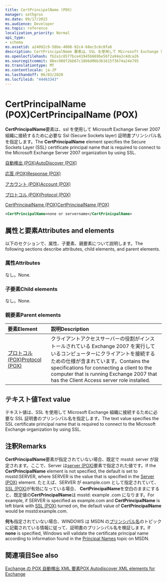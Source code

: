 ```yaml
---
title: CertPrincipalName (POX)
manager: sethgros
ms.date: 09/17/2015
ms.audience: Developer
ms.topic: reference
localization_priority: Normal
api_type:
- schema
ms.assetid: a24092c9-58be-4008-92c4-68ec5c6c0fa6
description: CertPrincipalName 要素は、SSL を使用して Microsoft Exchange Server 2007 組織に接続するために必要な SSL (Secure Sockets Layer) 証明書プリンシパル名を指定します。
ms.openlocfilehash: fb2a1c8577bce41945b669be56f2a94a2c4dca26
ms.sourcegitcommit: 88ec988f2bb67c1866d06b361615f3674a24e795
ms.translationtype: MT
ms.contentlocale: ja-JP
ms.lasthandoff: 06/03/2020
ms.locfileid: "44463343"
---
```

# <a name="certprincipalname-pox"></a><span data-ttu-id="924ff-103">CertPrincipalName (POX)</span><span class="sxs-lookup"><span data-stu-id="924ff-103">CertPrincipalName (POX)</span></span>

<span data-ttu-id="924ff-104">**CertPrincipalName**要素は、ssl を使用して Microsoft Exchange Server 2007 組織に接続するために必要な Ssl (Secure Sockets layer) 証明書プリンシパル名を指定します。</span><span class="sxs-lookup"><span data-stu-id="924ff-104">The **CertPrincipalName** element specifies the Secure Sockets Layer (SSL) certificate principal name that is required to connect to the Microsoft Exchange Server 2007 organization by using SSL.</span></span> 
  
[<span data-ttu-id="924ff-105">自動検出 (POX)</span><span class="sxs-lookup"><span data-stu-id="924ff-105">AutoDiscover (POX)</span></span>](autodiscover-pox.md)
  
[<span data-ttu-id="924ff-106">応答 (POX)</span><span class="sxs-lookup"><span data-stu-id="924ff-106">Response (POX)</span></span>](response-pox.md)
  
[<span data-ttu-id="924ff-107">アカウント (POX)</span><span class="sxs-lookup"><span data-stu-id="924ff-107">Account (POX)</span></span>](account-pox.md)
  
[<span data-ttu-id="924ff-108">プロトコル (POX)</span><span class="sxs-lookup"><span data-stu-id="924ff-108">Protocol (POX)</span></span>](protocol-pox.md)
  
[<span data-ttu-id="924ff-109">CertPrincipalName (POX)</span><span class="sxs-lookup"><span data-stu-id="924ff-109">CertPrincipalName (POX)</span></span>](certprincipalname-pox.md)
  
```xml
<CertPrincipalName>none or servername</CertPrinicpalName>
```

## <a name="attributes-and-elements"></a><span data-ttu-id="924ff-110">属性と要素</span><span class="sxs-lookup"><span data-stu-id="924ff-110">Attributes and elements</span></span>

<span data-ttu-id="924ff-111">以下のセクションで、属性、子要素、親要素について説明します。</span><span class="sxs-lookup"><span data-stu-id="924ff-111">The following sections describe attributes, child elements, and parent elements.</span></span>
  
### <a name="attributes"></a><span data-ttu-id="924ff-112">属性</span><span class="sxs-lookup"><span data-stu-id="924ff-112">Attributes</span></span>

<span data-ttu-id="924ff-113">なし。</span><span class="sxs-lookup"><span data-stu-id="924ff-113">None.</span></span>
  
### <a name="child-elements"></a><span data-ttu-id="924ff-114">子要素</span><span class="sxs-lookup"><span data-stu-id="924ff-114">Child elements</span></span>

<span data-ttu-id="924ff-115">なし。</span><span class="sxs-lookup"><span data-stu-id="924ff-115">None.</span></span>
  
### <a name="parent-elements"></a><span data-ttu-id="924ff-116">親要素</span><span class="sxs-lookup"><span data-stu-id="924ff-116">Parent elements</span></span>

|<span data-ttu-id="924ff-117">**要素**</span><span class="sxs-lookup"><span data-stu-id="924ff-117">**Element**</span></span>|<span data-ttu-id="924ff-118">**説明**</span><span class="sxs-lookup"><span data-stu-id="924ff-118">**Description**</span></span>|
|:-----|:-----|
|[<span data-ttu-id="924ff-119">プロトコル (POX)</span><span class="sxs-lookup"><span data-stu-id="924ff-119">Protocol (POX)</span></span>](protocol-pox.md) <br/> |<span data-ttu-id="924ff-120">クライアントアクセスサーバーの役割がインストールされている Exchange 2007 を実行しているコンピューターにクライアントを接続するための仕様が含まれています。</span><span class="sxs-lookup"><span data-stu-id="924ff-120">Contains the specifications for connecting a client to the computer that is running Exchange 2007 that has the Client Access server role installed.</span></span>  <br/> |
   
## <a name="text-value"></a><span data-ttu-id="924ff-121">テキスト値</span><span class="sxs-lookup"><span data-stu-id="924ff-121">Text value</span></span>

<span data-ttu-id="924ff-122">テキスト値は、SSL を使用して Microsoft Exchange 組織に接続するために必要な SSL 証明書のプリンシパル名を指定します。</span><span class="sxs-lookup"><span data-stu-id="924ff-122">The text value specifies the SSL certificate principal name that is required to connect to the Microsoft Exchange organization by using SSL.</span></span>
  
## <a name="remarks"></a><span data-ttu-id="924ff-123">注釈</span><span class="sxs-lookup"><span data-stu-id="924ff-123">Remarks</span></span>

<span data-ttu-id="924ff-124">**CertPrincipalName**要素が指定されていない場合、既定で msstd: server が設定されます。ここで、Server は[server (POX)](server-pox.md)要素で指定された値です。</span><span class="sxs-lookup"><span data-stu-id="924ff-124">If the **CertPrincipalName** element is not specified, the default is set to msstd:SERVER, where SERVER is the value that is specified in the [Server (POX)](server-pox.md) element.</span></span> <span data-ttu-id="924ff-125">たとえば、SERVER が example.com として指定されていて、 [SSL (POX)](ssl-pox.md)が有効になっている場合、 **CertPrincipalName**を空白のままにすると、既定値の**CertPrincipalName**は msstd: example .com になります。</span><span class="sxs-lookup"><span data-stu-id="924ff-125">For example, if SERVER is specified as example.com and **CertPrincipalName** is left blank with [SSL (POX)](ssl-pox.md) turned on, the default value of **CertPrincipalName** would be msstd:example.com.</span></span> 
  
<span data-ttu-id="924ff-126">**何も**指定されていない場合、WINDOWS は MSDN の[プリンシパル名](https://go.microsoft.com/fwlink/?LinkId=93417)のトピックに記載されている情報に従って、証明書のプリンシパル名を検証します。</span><span class="sxs-lookup"><span data-stu-id="924ff-126">If **none** is specified, Windows will validate the certificate principal name according to information found in the [Principal Names](https://go.microsoft.com/fwlink/?LinkId=93417) topic on MSDN.</span></span> 
  
## <a name="see-also"></a><span data-ttu-id="924ff-127">関連項目</span><span class="sxs-lookup"><span data-stu-id="924ff-127">See also</span></span>



[<span data-ttu-id="924ff-128">Exchange の POX 自動検出 XML 要素</span><span class="sxs-lookup"><span data-stu-id="924ff-128">POX Autodiscover XML elements for Exchange</span></span>](pox-autodiscover-xml-elements-for-exchange.md)

